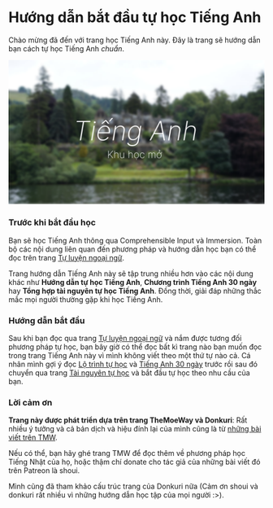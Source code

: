 # Hướng dẫn bắt đầu tự học Tiếng Anh
Chào mừng đã đến với trang học Tiếng Anh này. Đây là trang sẽ hướng dẫn bạn cách tự học Tiếng Anh *chuẩn*.

![](assets/cover.png)

### Trước khi bắt đầu học
Bạn sẽ học Tiếng Anh thông qua Comprehensible Input và Immersion. Toàn bộ các nội dung liên quan đến phương pháp và hướng dẫn học bạn có thể đọc trên trang [Tự luyện ngoại ngữ](https://daihocmo.github.io/ngoai-ngu/).

Trang hướng dẫn Tiếng Anh này sẽ tập trung nhiều hơn vào các nội dung khác như **Hướng dẫn tự học Tiếng Anh**, **Chương trình Tiếng Anh 30 ngày** hay **Tổng hợp tài nguyên tự học Tiếng Anh**. Đồng thời, giải đáp những thắc mắc mọi người thường gặp khi học Tiếng Anh.

### Hướng dẫn bắt đầu

Sau khi bạn đọc qua trang [Tự luyện ngoại ngữ](https://daihocmo.github.io/ngoai-ngu/) và nắm được tương đối phương pháp tự học, bạn bây giờ có thể đọc bất kì trang nào bạn muốn đọc trong trang Tiếng Anh này vì mình không viết theo một thứ tự nào cả. Cá nhân mình gợi ý đọc [Lộ trình tự học](guide.md) và [Tiếng Anh 30 ngày](30ngay.md) trước rồi sau đó chuyển qua trang [Tài nguyên tự học](resources.md) và bắt đầu tự học theo nhu cầu của bạn.

### Lời cảm ơn

**Trang này được phát triển dựa trên trang TheMoeWay và Donkuri**: Rất nhiều ý tưởng và cả bản dịch và hiệu đính lại của mình cũng là từ [những bài viết trên TMW](https://learnjapanese.moe/). 

Nếu có thể, bạn hãy ghé trang TMW để đọc thêm về phương pháp học Tiếng Nhật của họ, hoặc thậm chí donate cho tác giả của những bài viết đó trên Patreon là shoui. 

Mình cũng đã tham khảo cấu trúc trang của Donkuri nữa (Cảm ơn shoui và donkuri rất nhiều vì những hướng dẫn học tập của mọi người :>).